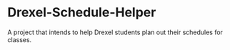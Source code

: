 # Drexel-Schedule-Helper
A project that intends to help Drexel students plan out their schedules for classes.
